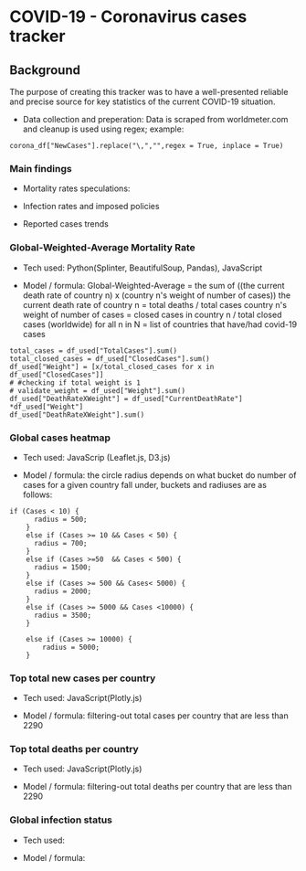 # COVID-19 - Coronavirus cases tracker

## Background
The purpose of creating this tracker was to have a well-presented reliable and precise source for key statistics of the current COVID-19 situation.
* Data collection and preperation: Data is scraped from worldmeter.com and cleanup is used using regex; example:

```corona_df["NewCases"].replace("\,","",regex = True, inplace = True)```

### Main findings

* Mortality rates speculations:

* Infection rates and imposed policies

* Reported cases trends

### Global-Weighted-Average Mortality Rate

* Tech used: Python(Splinter, BeautifulSoup, Pandas), JavaScript

* Model / formula: Global-Weighted-Average = the sum of ((the current death rate of country n) x (country n's weight of number of cases))
the current death rate of country n = total deaths / total cases
country n's weight of number of cases = closed cases in country n / total closed cases (worldwide)
for all n in N = list of countries that have/had covid-19 cases

```
total_cases = df_used["TotalCases"].sum()
total_closed_cases = df_used["ClosedCases"].sum()
df_used["Weight"] = [x/total_closed_cases for x in df_used["ClosedCases"]]
# #checking if total weight is 1 
# validate_weight = df_used["Weight"].sum()
df_used["DeathRateXWeight"] = df_used["CurrentDeathRate"] *df_used["Weight"]
df_used["DeathRateXWeight"].sum() 
```

### Global cases heatmap

* Tech used: JavaScrip (Leaflet.js, D3.js)

* Model / formula: the circle radius depends on what bucket do number of cases for a given country fall under, buckets and radiuses are as follows:
```
if (Cases < 10) {
      radius = 500;
    }
    else if (Cases >= 10 && Cases < 50) {
      radius = 700;
    }
    else if (Cases >=50  && Cases < 500) {
      radius = 1500;
    }
    else if (Cases >= 500 && Cases< 5000) {
      radius = 2000;
    }
    else if (Cases >= 5000 && Cases <10000) {
      radius = 3500;
    }

    else if (Cases >= 10000) {
        radius = 5000;
    }
  ```

### Top total new cases per country
* Tech used: JavaScript(Plotly.js)

* Model / formula: filtering-out total cases per country that are less than 2290


### Top total deaths per country 

* Tech used: JavaScript(Plotly.js)

* Model / formula: filtering-out total deaths per country that are less than 2290

### Global infection status 

* Tech used:

* Model / formula:





